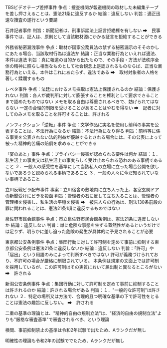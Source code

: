 TBSビデオテープ差押事件
争点：捜査機関が報道機関の取材した未編集テープを差し押さえることは、憲法21条に違反するか
結論：違反しない
判旨：適正迅速な捜査の遂行という要請

石井記者事件
判旨：新聞記者は、刑事訴訟法上証言拒絶権を有しない
➡　民事事件では、証人は、原則として当該取材源にかかる証言を拒絶することができる

外務省秘密漏洩事件
争点：取材が国家公務員法の禁ずる秘密漏示のそそのかしにあたる場合、当該取材行為は違法か
結論：正当な業務行為といえれば適法、本件は違法
判旨：真に報道の目的から出たもので、その手段・方法が法秩序全体の精神に照らし相当なものとして社会観念上是認されるものならば、正当な業務行為といえる。本件はこれにあたらず、違法である
➡　取材対象者の人格を著しく蹂躙するもの

レベタ事件
争点：法廷におけるメモ採取は憲法上保護されるのか
結論：保護されない
判旨：各人が裁判所に対して膨張することを権利として要求できることまで認めたものではない
    メモを取る自由は尊重されるべきで、妨げられてはならない
    一定の合理的制限を受けることがあることはやむを得ない
➡　記者に対してのみメモを取ることを許可することは、許される

ノンフィクション「逆転」事件
争点：文学作品に実名を使用し前科の事実を公表することは、不法行為になるか
結論：不法行為になり得る
判旨：前科等に係る事実を公表されない法的利益が優越するとされる場合には、その公表によって被った精神的苦痛の賠償を求めることができる

「宴のあと」事件
争点：プライバシー侵害が認められる要件は何か
結論：１．私生活上の事実又は私生活上の事実らしく受け止められる恐れのある事柄であること
    ２．一般人の感受性を基準にして当該私人の立場に立った場合公開を欲しないであろうと認められる事柄であること
    ３．一般の人々に今だ知られていない事柄であること

立川反戦ビラ配布事件
事案：立川宿舎の敷地内に立ち入った上、各室玄関ドアの新聞受けにビラを投函
判旨：管理者の石に反して立ち入ることは、管理者の管理権を侵害し、私生活の平穏を侵害
➡　被告人らの行為は、刑法130条前段の罪に問われることは、憲法21条1項に違反するものではない

泉佐野市民会館事件
争点：市立泉佐野市民会館条例は、憲法21条に違反しないか
結論：違反しない
判旨：単に危険な事態を生ずる蓋然性があるというだけでは足りず、明らかに差し迫った危険の発生が具体的に予見されることが必要

東京都公安条例事件
争点：集団行動に対して許可制を定めて事前に抑制する東京都公安条例は憲法21条に違反しないか
結論：違反しない
判旨：「許可」や「届出」という用語のみによって判断すべきではない
    許可が義務づけられており、不許可の場合が厳格に制限されている。
    本条例は規定の文面上では許可制を採用しているが、この許可制はその実質において届出制と異なるところがない
    ➡　許される

新潟公安条例事件
争点：集団行動に対して許可制を定めて事前に抑制することは許されるのか
結論：許される場合がある
判旨：１．"一般的な許可制"は許されない
    ２．特定の場所又は方法で、合理的且つ明確な基準の下で許可性をとることは憲法の趣旨に反しない。
    ➡　許される

二重の基準の理論とは、"精神的自由の規制立法"は、"経済的自由の規制立法"よりも"厳格な審査基準"で審査されるべき、という理論

検閲、事前抑制禁止の基準は令和2年試験で出たため、Aランクだが無し

明確性の理論も令和2年の試験ででたため、Aランクだが無し
